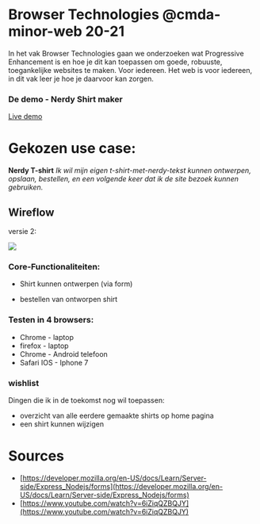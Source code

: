 # Browser Technologies @cmda-minor-web 20-21

In het vak Browser Technologies gaan we onderzoeken wat Progressive Enhancement is en hoe je dit kan toepassen om goede, robuuste, toegankelijke websites te maken. Voor iedereen. Het web is voor iedereen, in dit vak leer je hoe je daarvoor kan zorgen.

### De demo - Nerdy Shirt maker
[Live demo](nerdy-shirt-maker.herokuapp.com/)

<!-- [Rubric](https://docs.google.com/spreadsheets/d/1MV3BWwwg_Zz1n-S_qOM4iSm4gA4M6g0xAxGacyaPuac/) -->

# Gekozen use case: 
**Nerdy T-shirt**
*Ik wil mijn eigen t-shirt-met-nerdy-tekst kunnen ontwerpen, opslaan, bestellen, en een volgende keer dat ik de site bezoek kunnen gebruiken.*

## Wireflow
versie 2:

![](https://user-images.githubusercontent.com/60745348/112509718-05ae1080-8d91-11eb-8ca9-c49333c56346.png)

<!-- versie 1: -->
<!-- ![](https://user-images.githubusercontent.com/60745348/111474931-db26dc80-872c-11eb-9f19-ab32c5bdaf95.png)
![](https://user-images.githubusercontent.com/60745348/111474937-dcf0a000-872c-11eb-9f03-f007e03bcb08.png) -->

### Core-Functionaliteiten:
- Shirt kunnen ontwerpen (via form)
<!-- - Eerder gemaakte shirts herzien -->
- bestellen van ontworpen shirt

<!-- - Ontwerpen van shirt met een form
    - met kleur, tekst etc
    - Maat en voor wie het shirt is aangeven 
    - verdere gegevens: naam en email 
    - data moet kunnen verstuurt worden naar server

- Nog een shirt kunnen ontwerpen

- Jouw ontworpen shirts inzien:
    - in overzichtpagina, al je ontworpen shirts kunnen inkijken
    - en later nog terug kunnen gaan om je ontwerpen in te zien of waar je gebleven was

- Bestel pagina met gevorderde gegevens om je shirt te kopen -->

### Testen in 4 browsers:

- Chrome - laptop
- firefox - laptop
- Chrome - Android telefoon
- Safari IOS - Iphone 7

### wishlist
Dingen die ik in de toekomst nog wil toepassen:
- overzicht van alle eerdere gemaakte shirts op home pagina
- een shirt kunnen wijzigen

# Sources
- [https://developer.mozilla.org/en-US/docs/Learn/Server-side/Express_Nodejs/forms](https://developer.mozilla.org/en-US/docs/Learn/Server-side/Express_Nodejs/forms)
- [https://www.youtube.com/watch?v=6iZiqQZBQJY](https://www.youtube.com/watch?v=6iZiqQZBQJY)

<!-- Add a link to your live demo in Github Pages 🌐-->

<!-- ☝️ replace this description with a description of your own work -->

<!-- replace the code in the /docs folder with your own, so you can showcase your work with GitHub Pages 🌍 -->

<!-- Add a nice poster image here at the end of the week, showing off your shiny frontend 📸 -->

<!-- Maybe a table of contents here? 📚 -->

<!-- How about a section that describes how to install this project? 🤓 -->

<!-- ...but how does one use this project? What are its features 🤔 -->

<!-- Maybe a checklist of done stuff and stuff still on your wishlist? ✅ -->

<!-- How about a license here? 📜 (or is it a licence?) 🤷 -->
